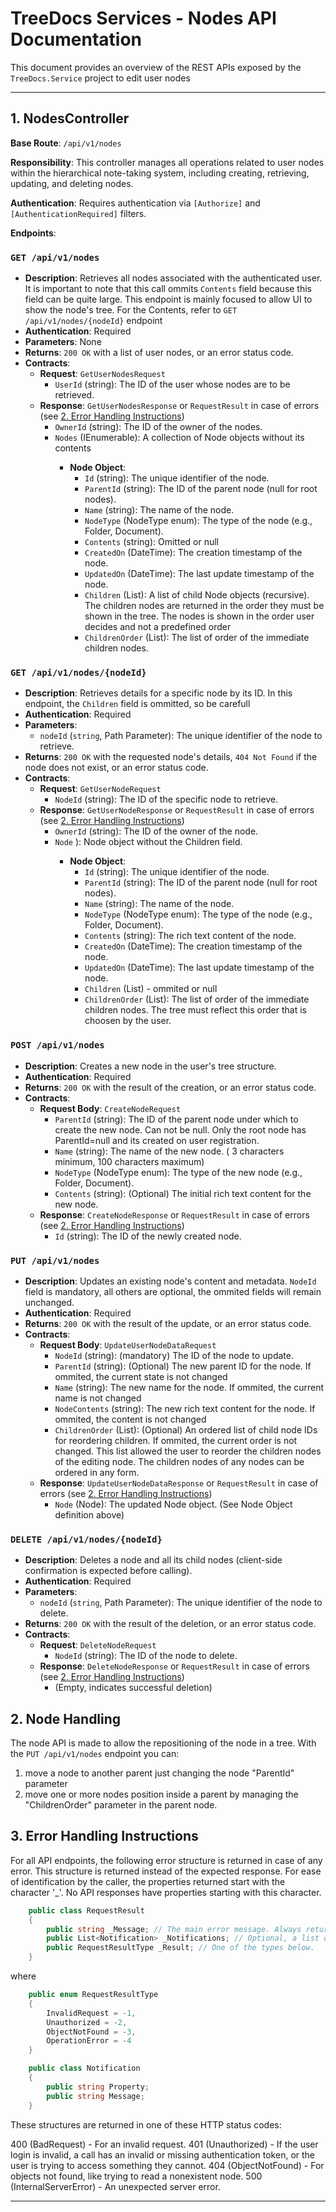 # TreeDocs Services - Nodes API Documentation

This document provides an overview of the REST APIs exposed by the `TreeDocs.Service` project to edit user nodes

---

## 1. NodesController

**Base Route**: `/api/v1/nodes`

**Responsibility**: This controller manages all operations related to user nodes within the hierarchical note-taking system, including creating, retrieving, updating, and deleting nodes.

**Authentication**: Requires authentication via `[Authorize]` and `[AuthenticationRequired]` filters.

**Endpoints**:

### `GET /api/v1/nodes`
- **Description**: Retrieves all nodes associated with the authenticated user. It is important to note that this call ommits `Contents` field because this field can be quite large. This endpoint is mainly focused to allow UI to show the node's tree. For the Contents, refer to `GET /api/v1/nodes/{nodeId}` endpoint
- **Authentication**: Required
- **Parameters**: None
- **Returns**: `200 OK` with a list of user nodes, or an error status code.
- **Contracts**:
    - **Request**: `GetUserNodesRequest`
        - `UserId` (string): The ID of the user whose nodes are to be retrieved.
    - **Response**: `GetUserNodesResponse` or `RequestResult` in case of errors (see [2. Error Handling Instructions](#2-error-handling-instructions))
        - `OwnerId` (string): The ID of the owner of the nodes.
        - `Nodes` (IEnumerable<Node>): A collection of Node objects without its contents
            - **Node Object**:
                - `Id` (string): The unique identifier of the node.
                - `ParentId` (string): The ID of the parent node (null for root nodes).
                - `Name` (string): The name of the node.
                - `NodeType` (NodeType enum): The type of the node (e.g., Folder, Document).
                - `Contents` (string): Omitted or null
                - `CreatedOn` (DateTime): The creation timestamp of the node.
                - `UpdatedOn` (DateTime): The last update timestamp of the node.
                - `Children` (List<Node>): A list of child Node objects (recursive). The children nodes are returned in the order they must be shown in the tree. The nodes is shown in the order user decides and not a predefined order
                - `ChildrenOrder` (List<string>): The list of order of the immediate children nodes.

### `GET /api/v1/nodes/{nodeId}`
- **Description**: Retrieves details for a specific node by its ID. In this endpoint, the `Children` field is ommitted, so be carefull
- **Authentication**: Required
- **Parameters**:
    - `nodeId` (`string`, Path Parameter): The unique identifier of the node to retrieve.
- **Returns**: `200 OK` with the requested node's details, `404 Not Found` if the node does not exist, or an error status code.
- **Contracts**:
    - **Request**: `GetUserNodeRequest`
        - `NodeId` (string): The ID of the specific node to retrieve.
    - **Response**: `GetUserNodeResponse` or `RequestResult` in case of errors (see [2. Error Handling Instructions](#2-error-handling-instructions))
        - `OwnerId` (string): The ID of the owner of the node.
        - `Node` <Node>): Node object without the Children field.
            - **Node Object**:
                - `Id` (string): The unique identifier of the node.
                - `ParentId` (string): The ID of the parent node (null for root nodes).
                - `Name` (string): The name of the node.
                - `NodeType` (NodeType enum): The type of the node (e.g., Folder, Document).
                - `Contents` (string): The rich text content of the node. 
                - `CreatedOn` (DateTime): The creation timestamp of the node.
                - `UpdatedOn` (DateTime): The last update timestamp of the node.
                - `Children` (List<Node>) - ommited or null
                - `ChildrenOrder` (List<string>): The list of order of the immediate children nodes. The tree must reflect this order that is choosen by the user.

### `POST /api/v1/nodes`
- **Description**: Creates a new node in the user's tree structure.
- **Authentication**: Required
- **Returns**: `200 OK` with the result of the creation, or an error status code.
- **Contracts**:
    - **Request Body**: `CreateNodeRequest`
        - `ParentId` (string): The ID of the parent node under which to create the new node. Can not be null. Only the root node has ParentId=null and its created on user registration.
        - `Name` (string): The name of the new node. ( 3 characters minimum, 100 characters maximum)
        - `NodeType` (NodeType enum): The type of the new node (e.g., Folder, Document).
        - `Contents` (string): (Optional) The initial rich text content for the new node.
    - **Response**: `CreateNodeResponse` or `RequestResult` in case of errors (see [2. Error Handling Instructions](#2-error-handling-instructions))
        - `Id` (string): The ID of the newly created node.

### `PUT /api/v1/nodes`
- **Description**: Updates an existing node's content and metadata. `NodeId` field is mandatory, all others are optional, the ommited fields will remain unchanged.
- **Authentication**: Required
- **Returns**: `200 OK` with the result of the update, or an error status code.
- **Contracts**:
    - **Request Body**: `UpdateUserNodeDataRequest`
        - `NodeId` (string): (mandatory) The ID of the node to update.
        - `ParentId` (string): (Optional) The new parent ID for the node. If ommited, the current state is not changed
        - `Name` (string): The new name for the node. If ommited, the current name is not changed
        - `NodeContents` (string): The new rich text content for the node. If ommited, the content is not changed
        - `ChildrenOrder` (List<string>): (Optional) An ordered list of child node IDs for reordering children. If ommited, the current order is not changed. This list allowed the user to reorder the children nodes of the editing node. The children nodes of any nodes can be ordered in any form.
    - **Response**: `UpdateUserNodeDataResponse` or `RequestResult` in case of errors (see [2. Error Handling Instructions](#2-error-handling-instructions))
        - `Node` (Node): The updated Node object. (See Node Object definition above)

### `DELETE /api/v1/nodes/{nodeId}`
- **Description**: Deletes a node and all its child nodes (client-side confirmation is expected before calling).
- **Authentication**: Required
- **Parameters**:
    - `nodeId` (`string`, Path Parameter): The unique identifier of the node to delete.
- **Returns**: `200 OK` with the result of the deletion, or an error status code.
- **Contracts**:
    - **Request**: `DeleteNodeRequest`
        - `NodeId` (string): The ID of the node to delete.
    - **Response**: `DeleteNodeResponse` or `RequestResult` in case of errors (see [2. Error Handling Instructions](#2-error-handling-instructions))
        - (Empty, indicates successful deletion)

## 2. Node Handling
The node API is made to allow the repositioning of the node in a tree. With the `PUT /api/v1/nodes` endpoint you can:
1) move a node to another parent just changing the node "ParentId" parameter
2) move one or more nodes position inside a parent by managing the "ChildrenOrder" parameter in the parent node.

## 3. Error Handling Instructions
For all API endpoints, the following error structure is returned in case of any error. This structure is returned instead of the expected response. For ease of identification by the caller, the properties returned start with the character '_'. No API responses have properties starting with this character.

```c#
    public class RequestResult
    {
        public string _Message; // The main error message. Always returned.
        public List<Notification> _Notifications; // Optional, a list of notifications or errors, useful for toast messages.
        public RequestResultType _Result; // One of the types below.
    }
```
where
```c# 
    public enum RequestResultType
    { 
        InvalidRequest = -1,
        Unauthorized = -2,
        ObjectNotFound = -3,
        OperationError = -4
    }

    public class Notification
    {
        public string Property;
        public string Message;
    }
```

These structures are returned in one of these HTTP status codes:

400 (BadRequest) - For an invalid request.
401 (Unauthorized) - If the user login is invalid, a call has an invalid or missing authentication token, or the user is trying to access something they cannot.
404 (ObjectNotFound) - For objects not found, like trying to read a nonexistent node.
500 (InternalServerError) - An unexpected server error.


---

